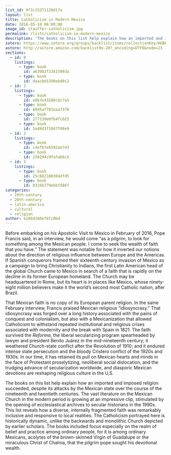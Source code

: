 ```yaml
---
list_id: 0f3c15371120d1fa
layout: list
title: Catholicism in Modern Mexico
date: 2016-05-18 06:00:00
image_id: stauffer-catholicism.jpg
permalink: /lists/catholicism-in-modern-mexico
description: 'The books on this list help explain how an imported and imposed religion succeeded, despite its attacks by the Mexican state over the course of the nineteenth and twentieth centuries, revealing how a diverse, internally fragmented faith was remarkably inclusive and responsive to local realities. The Catholicism portrayed here is historically dynamic, unlike the backwards and monolithic Church depicted by earlier scholars. The books included focus especially on the realm of belief and practice among ordinary people, acolytes of the brown-skinned Virgin of Guadalupe or the miraculous Christ of Chalma, to locate what Pope Francis has called Mexico’s religious “idiosyncrasy.”'
zotero: https://www.zotero.org/groups/backlist/items/collectionKey/K6B6WB4N
astore: http://astore.amazon.com/backlist0e-20?_encoding=UTF8&node=23
sections: 
  - id: 0
    listings:
      - type: book
        id: a63982f33415903a
      - type: book
        id: daacb65398ebd0c2
  - id: 1
    listings:
      - type: book
        id: e0b7e43280cbc7a5
      - type: book
        id: 8945af701eaa7378
      - type: book
        id: 277139e0fb4fc025
      - type: book
        id: 5a48d3f1047f08e9
  - id: 2
    listings:
      - type: book
        id: c4efb7e6592ae743
      - type: book
        id: 238294c9fafab6c5
  - id: 3
    listings:
      - type: book
        id: 25c882100304dfd5
      - type: book
        id: 0316b779ebbfd86f
categories:
  - 19th-century
  - 20th-century
  - latin-america
  - cultural
  - religion
author: e286d180ef8fc0bd
---
```

Before embarking on his Apostolic Visit to Mexico in February of 2016, Pope Francis said, in an interview, he would come “as a pilgrim, to look for something among the Mexican people. I come to seek the wealth of faith that you have.” The statement was notable for how it inverted our notions about the direction of religious influence between Europe and the Americas. If Spanish conquerors framed their sixteenth-century invasion of Mexico as a campaign to bring Christianity to Indians, the first Latin American head of the global Church came to Mexico in search of a faith that is rapidly on the decline in its former European homeland. The Church may be headquartered in Rome, but its heart is in places like Mexico, whose ninety-eight million believers make it the world’s second most Catholic nation, after Brazil.

That Mexican faith is no copy of its European parent religion. In the same February interview, Francis praised Mexican religious “idiosyncrasy.” That idiosyncrasy was forged over a long history associated with the pains of conquest and colonialism, but also with a Mexicanization that allowed Catholicism to withstand repeated institutional and religious crises associated with modernity and the break with Spain in 1821. The faith survived the _Reforma_, the liberal secularizing program spearheaded by lawyer and president Benito Juárez in the mid-nineteenth century; it weathered Church-state conflict after the Revolution of 1910; and it endured intense state persecution and the bloody Cristero conflict of the 1920s and 1930s. In our time, it has retained its pull on Mexican hearts and minds in the face of Protestant proselytizing, neoliberal social dislocation, and the trudging advance of secularization worldwide, and diasporic Mexican devotions are reshaping religious culture in the U,S.

The books on this list help explain how an imported and imposed religion succeeded, despite its attacks by the Mexican state over the course of the nineteenth and twentieth centuries. The vast literature on the Mexican Church in the modern period is growing at an impressive clip, stimulated by the opening of ecclesiastical archives to secular historians in the 1990s. This list reveals how a diverse, internally fragmented faith was remarkably inclusive and responsive to local realities. The Catholicism portrayed here is historically dynamic, unlike the backwards and monolithic Church depicted by earlier scholars. The books included focus especially on the realm of belief and practice among ordinary people, for it is among ordinary Mexicans, acolytes of the brown-skinned Virgin of Guadalupe or the miraculous Christ of Chalma, that the pilgrim pope sought his devotional wealth. 
